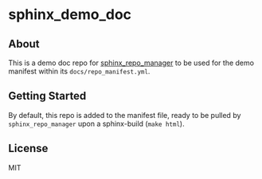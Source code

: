 # sphinx_demo_doc

## About

This is a demo doc repo for [sphinx_repo_manager](https://github.com/Unidocs1/sphinx_repo_manager) to be used for the demo manifest within its `docs/repo_manifest.yml`.

## Getting Started

By default, this repo is added to the manifest file, ready to be pulled by `sphinx_repo_manager` upon a sphinx-build (`make html`).

## License

MIT
